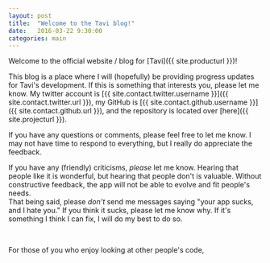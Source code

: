 ```yaml
---
layout: post
title:  "Welcome to the Tavi blog!"
date:   2016-03-22 9:30:00
categories: main
---
```


Welcome to the official website / blog for [Tavi]({{ site.producturl }})!

This blog is a place where I will (hopefully) be providing progress updates for Tavi's development.
If this is something that interests you, please let me know. My twitter account is [{{ site.contact.twitter.username }}]({{ site.contact.twitter.url }}), my GitHub is [{{ site.contact.github.username }}]({{ site.contact.github.url }}), and the repository is located over [here]({{ site.projecturl }}).

If you have any questions or comments, please feel free to let me know. I may not have time to respond to everything, but I really do appreciate the feedback.

If you have any (friendly) criticisms, _please_ let me know. Hearing that people like it is wonderful, but hearing that people don't is valuable. Without constructive feedback, the app will not be able to evolve and fit people's needs.  
That being said, please _don't_ send me messages saying "your app sucks, and I hate you." If you think it sucks, please let me know why. If it's something I think I can fix, I will do my best to do so.

<br>

For those of you who enjoy looking at other people's code,